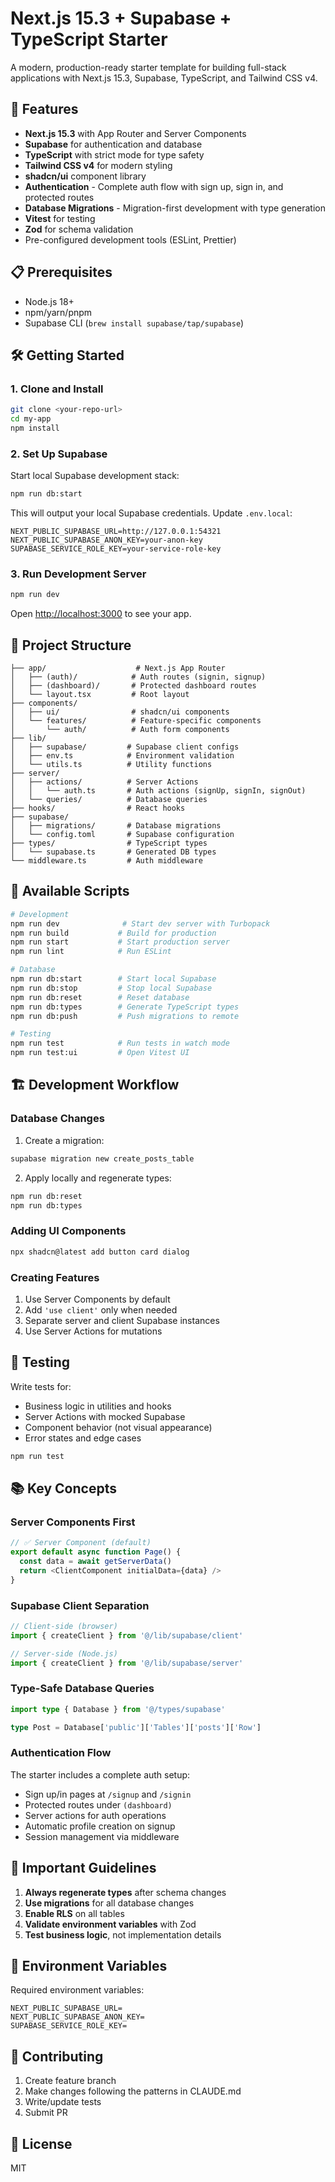 # Next.js 15.3 + Supabase + TypeScript Starter

A modern, production-ready starter template for building full-stack applications with Next.js 15.3, Supabase, TypeScript, and Tailwind CSS v4.

## 🚀 Features

- **Next.js 15.3** with App Router and Server Components
- **Supabase** for authentication and database
- **TypeScript** with strict mode for type safety
- **Tailwind CSS v4** for modern styling
- **shadcn/ui** component library
- **Authentication** - Complete auth flow with sign up, sign in, and protected routes
- **Database Migrations** - Migration-first development with type generation
- **Vitest** for testing
- **Zod** for schema validation
- Pre-configured development tools (ESLint, Prettier)

## 📋 Prerequisites

- Node.js 18+ 
- npm/yarn/pnpm
- Supabase CLI (`brew install supabase/tap/supabase`)

## 🛠️ Getting Started

### 1. Clone and Install

```bash
git clone <your-repo-url>
cd my-app
npm install
```

### 2. Set Up Supabase

Start local Supabase development stack:

```bash
npm run db:start
```

This will output your local Supabase credentials. Update `.env.local`:

```env
NEXT_PUBLIC_SUPABASE_URL=http://127.0.0.1:54321
NEXT_PUBLIC_SUPABASE_ANON_KEY=your-anon-key
SUPABASE_SERVICE_ROLE_KEY=your-service-role-key
```

### 3. Run Development Server

```bash
npm run dev
```

Open [http://localhost:3000](http://localhost:3000) to see your app.

## 📁 Project Structure

```
├── app/                    # Next.js App Router
│   ├── (auth)/            # Auth routes (signin, signup)
│   ├── (dashboard)/       # Protected dashboard routes
│   └── layout.tsx         # Root layout
├── components/            
│   ├── ui/                # shadcn/ui components
│   └── features/          # Feature-specific components
│       └── auth/          # Auth form components
├── lib/
│   ├── supabase/         # Supabase client configs
│   ├── env.ts            # Environment validation
│   └── utils.ts          # Utility functions
├── server/
│   ├── actions/          # Server Actions
│   │   └── auth.ts       # Auth actions (signUp, signIn, signOut)
│   └── queries/          # Database queries
├── hooks/                # React hooks
├── supabase/
│   ├── migrations/       # Database migrations
│   └── config.toml       # Supabase configuration
├── types/                # TypeScript types
│   └── supabase.ts       # Generated DB types
└── middleware.ts         # Auth middleware
```

## 🔧 Available Scripts

```bash
# Development
npm run dev              # Start dev server with Turbopack
npm run build           # Build for production
npm run start           # Start production server
npm run lint            # Run ESLint

# Database
npm run db:start        # Start local Supabase
npm run db:stop         # Stop local Supabase
npm run db:reset        # Reset database
npm run db:types        # Generate TypeScript types
npm run db:push         # Push migrations to remote

# Testing
npm run test            # Run tests in watch mode
npm run test:ui         # Open Vitest UI
```

## 🏗️ Development Workflow

### Database Changes

1. Create a migration:
```bash
supabase migration new create_posts_table
```

2. Apply locally and regenerate types:
```bash
npm run db:reset
npm run db:types
```

### Adding UI Components

```bash
npx shadcn@latest add button card dialog
```

### Creating Features

1. Use Server Components by default
2. Add `'use client'` only when needed
3. Separate server and client Supabase instances
4. Use Server Actions for mutations

## 🧪 Testing

Write tests for:
- Business logic in utilities and hooks
- Server Actions with mocked Supabase
- Component behavior (not visual appearance)
- Error states and edge cases

```bash
npm run test
```

## 📚 Key Concepts

### Server Components First

```typescript
// ✅ Server Component (default)
export default async function Page() {
  const data = await getServerData()
  return <ClientComponent initialData={data} />
}
```

### Supabase Client Separation

```typescript
// Client-side (browser)
import { createClient } from '@/lib/supabase/client'

// Server-side (Node.js)
import { createClient } from '@/lib/supabase/server'
```

### Type-Safe Database Queries

```typescript
import type { Database } from '@/types/supabase'

type Post = Database['public']['Tables']['posts']['Row']
```

### Authentication Flow

The starter includes a complete auth setup:
- Sign up/in pages at `/signup` and `/signin`
- Protected routes under `(dashboard)`
- Server actions for auth operations
- Automatic profile creation on signup
- Session management via middleware

## 🚨 Important Guidelines

1. **Always regenerate types** after schema changes
2. **Use migrations** for all database changes
3. **Enable RLS** on all tables
4. **Validate environment variables** with Zod
5. **Test business logic**, not implementation details

## 📝 Environment Variables

Required environment variables:

```env
NEXT_PUBLIC_SUPABASE_URL=
NEXT_PUBLIC_SUPABASE_ANON_KEY=
SUPABASE_SERVICE_ROLE_KEY=
```

## 🤝 Contributing

1. Create feature branch
2. Make changes following the patterns in CLAUDE.md
3. Write/update tests
4. Submit PR

## 📄 License

MIT